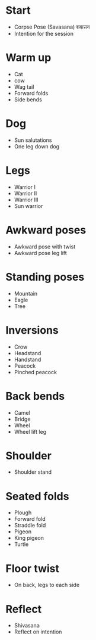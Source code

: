 # Start
- Corpse Pose (Savasana) शवासन
- Intention for the session

# Warm up
- Cat
- cow
- Wag tail
- Forward folds
- Side bends

# Dog
- Sun salutations
- One leg down dog

# Legs
- Warrior I
- Warrior II
- Warrior III
- Sun warrior

# Awkward poses
- Awkward pose with twist
- Awkward pose leg lift

# Standing poses
- Mountain
- Eagle
- Tree

# Inversions
- Crow
- Headstand
- Handstand
- Peacock
- Pinched peacock

# Back bends
- Camel
- Bridge
- Wheel
- Wheel lift leg

# Shoulder
- Shoulder stand

# Seated folds
- Plough
- Forward fold
- Straddle fold
- Pigeon
- King pigeon
- Turtle

# Floor twist
- On back, legs to each side

# Reflect
- Shivasana
- Reflect on intention
